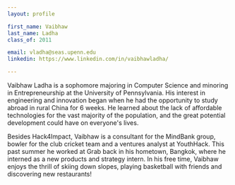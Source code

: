 ```yaml
---
layout: profile

first_name: Vaibhaw
last_name: Ladha
class_of: 2011

email: vladha@seas.upenn.edu 
linkedin: https://www.linkedin.com/in/vaibhawladha/

---
```


Vaibhaw Ladha is a sophomore majoring in Computer Science and minoring in Entrepreneurship at the University of Pennsylvania. His interest in engineering and innovation began when he had the opportunity to study abroad in rural China for 6 weeks. He learned about the lack of affordable technologies for the vast majority of the population, and the great potential development could have on everyone's lives. 

Besides Hack4Impact, Vaibhaw is a consultant for the MindBank group, bowler for the club cricket team and a ventures analyst at YouthHack. This past summer he worked at Grab back in his hometown, Bangkok, where he interned as a new products and strategy intern. In his free time, Vaibhaw enjoys the thrill of skiing down slopes, playing basketball with friends and discovering new restaurants!
